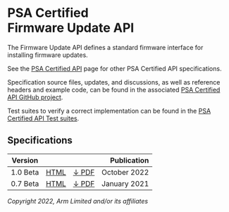 <!--
SPDX-FileCopyrightText: Copyright 2022 Arm Limited and/or its affiliates <open-source-office@arm.com>
SPDX-License-Identifier: CC-BY-SA-4.0
-->

# PSA Certified<br />Firmware Update API

The Firmware Update API defines a standard firmware interface for installing firmware updates.

See the [PSA Certified API][psa-api] page for other PSA Certified API specifications.

Specification source files, updates, and discussions, as well as reference headers and example code, can be found in the associated [PSA Certified API GitHub project][psa-api-gh].

Test suites to verify a correct implementation can be found in the [PSA Certified API Test suites][psa-api-ats].

[psa-api]:          ../
[psa-api-gh]:       https://github.com/arm-software/psa-api
[psa-api-ats]:      https://github.com/ARM-software/psa-arch-tests/tree/main/api-tests/dev_apis

## Specifications

Version | | | Publication
-|-|-|-:
1.0 Beta | [HTML][1-0-html] | [&darr; PDF][1-0-beta-pdf] | October 2022
0.7 Beta | [HTML][0-7-html] | [&darr; PDF][0-7-beta-pdf] | January 2021

[1-0-html]:           1.0/
[1-0-beta-pdf]:       1.0/IHI0093-PSA_Certified_Firmware_Update_API-1.0-bet.0.pdf

[0-7-html]:           0.7/
[0-7-beta-pdf]:       0.7/IHI0093-PSA_FWU_API-0.7-beta0.pdf

*Copyright 2022, Arm Limited and/or its affiliates*

